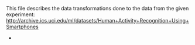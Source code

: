 This file describes the data transformations done to the data from the given experiment:
http://archive.ics.uci.edu/ml/datasets/Human+Activity+Recognition+Using+Smartphones

*

